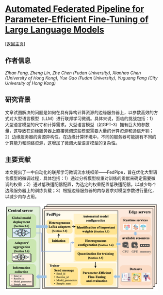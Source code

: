 # [Automated Federated Pipeline for Parameter-Efficient Fine-Tuning of Large Language Models](https://arxiv.org/pdf/2404.06448)

\[[返回主页](https://github.com/withhaotian/awesome-edge-AI-papers.git)\]

## 作者信息
*Zihan Fang, Zheng Lin, Zhe Chen (Fudan University), Xianhao Chen (University of Hong Kong), Yue Gao (Fudan University), Yuguang Fang (City University of Hong Kong)*

## 研究背景
文章试图解决的问题是如何在具有异构计算资源的边缘服务器上，以参数高效的方式对大型语言模型（LLM）进行联邦学习微调。具体来说，面临的挑战包括：1）大型语言模型的尺寸和计算需求。大型语言模型（如GPT-3）拥有巨大的参数量，这导致在边缘服务器上直接微调这些模型需要大量的计算资源和通信开销；2）边缘服务器的资源异构性。在边缘计算环境中，不同的服务器可能拥有不同的计算能力和网络资源，这增加了微调大型语言模型的复杂性。

## 主要贡献
本文提出了一中自动化的联邦学习微调流水线框架——FedPipe，旨在优化大型语言模型的微调过程，具体包括：1）通过分析模型权重对训练的贡献来确定需要微调的权重；2）通过低秩适配器配置，为选定的权重配置低秩适配器，以减少每个边缘服务器上的训练负载；3）根据边缘服务器的内存要求对模型参数进行量化，以减少内存占用。

![](../../figs/arxiv24-automated.png)